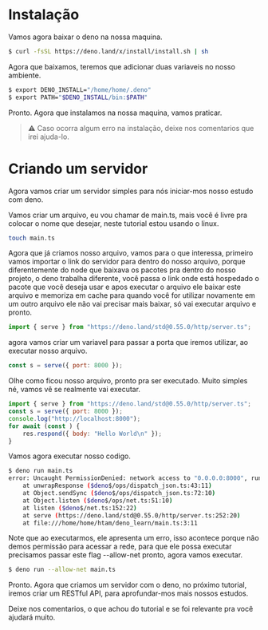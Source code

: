 # Instalação
Vamos agora baixar o deno na nossa maquina. 
```bash
$ curl -fsSL https://deno.land/x/install/install.sh | sh
```

Agora que baixamos, teremos que adicionar duas variaveis no nosso ambiente.
```bash 
$ export DENO_INSTALL="/home/home/.deno"
$ export PATH="$DENO_INSTALL/bin:$PATH"
```
Pronto. Agora que instalamos na nossa maquina, vamos praticar.
> :warning: Caso ocorra algum erro na instalação, deixe nos comentarios que irei ajuda-lo.

# Criando um servidor
Agora vamos criar um servidor simples para nós iniciar-mos nosso 
estudo com deno.

Vamos criar um arquivo, eu vou chamar de main.ts, mais você é livre pra colocar o nome que desejar, neste tutorial estou usando o linux.
```bash
touch main.ts
```
Agora que já criamos nosso arquivo, vamos para o que interessa,
primeiro vamos importar o link do servidor para dentro do nosso arquivo, porque diferentemente do node que baixava os pacotes pra dentro do nosso projeto, o deno trabalha diferente, você passa o link onde está hospedado o pacote que você deseja usar e apos executar o arquivo ele baixar este arquivo e memoriza em cache para quando você for utilizar novamente em um outro arquivo ele não vai precisar mais baixar, só vai executar arquivo e pronto.
```javascript
import { serve } from "https://deno.land/std@0.55.0/http/server.ts";
```

agora vamos criar um variavel para passar a porta que iremos utilizar, ao executar nosso arquivo.
```javascript
const s = serve({ port: 8000 });
```

Olhe como ficou nosso arquivo, pronto pra ser executado.
Muito simples né, vamos vê se realmente vai executar.
```javascript
import { serve } from "https://deno.land/std@0.55.0/http/server.ts";
const s = serve({ port: 8000 });
console.log("http://localhost:8000");
for await (const ) {
    res.respond({ body: "Hello World\n" });
}
```

Vamos agora executar nosso codigo.
```bash
$ deno run main.ts
error: Uncaught PermissionDenied: network access to "0.0.0.0:8000", run again with the --allow-net flag
    at unwrapResponse ($deno$/ops/dispatch_json.ts:43:11)
    at Object.sendSync ($deno$/ops/dispatch_json.ts:72:10)
    at Object.listen ($deno$/ops/net.ts:51:10)
    at listen ($deno$/net.ts:152:22)
    at serve (https://deno.land/std@0.55.0/http/server.ts:252:20)
    at file:///home/home/htam/deno_learn/main.ts:3:11
```

Note que ao executarmos, ele apresenta um erro, isso acontece porque não demos permissão para acessar a rede, para que ele possa executar precisamos passar este flag --allow-net pronto, agora vamos executar.
```bash
$ deno run --allow-net main.ts 
```

Pronto. Agora que criamos um servidor com o deno, no próximo tutorial,
iremos criar um RESTful API, para aprofundar-mos mais nossos estudos. 

Deixe nos comentarios, o que achou do tutorial e se foi relevante pra você
 ajudará muito.
